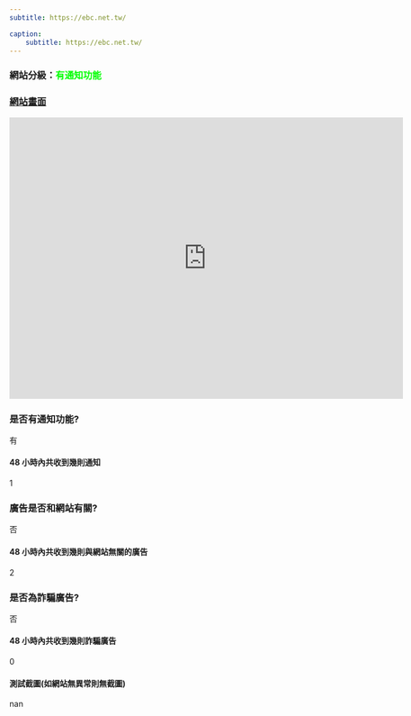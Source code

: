 ```yaml
---
subtitle: https://ebc.net.tw/

caption:
	subtitle: https://ebc.net.tw/
---
```


<h3>網站分級：<font color="#00FF00">有通知功能</font></h3>

### [網站畫面](https://ebc.net.tw/)
<embed src="https://web.archive.org/web/https://ebc.net.tw/" style="width:700px; height: 500px;">

### 是否有通知功能?
有

#### 48 小時內共收到幾則通知
1

### 廣告是否和網站有關?
否

#### 48 小時內共收到幾則與網站無關的廣告
2

### 是否為詐騙廣告?
否

#### 48 小時內共收到幾則詐騙廣告
0

#### 測試截圖(如網站無異常則無截圖)
nan

